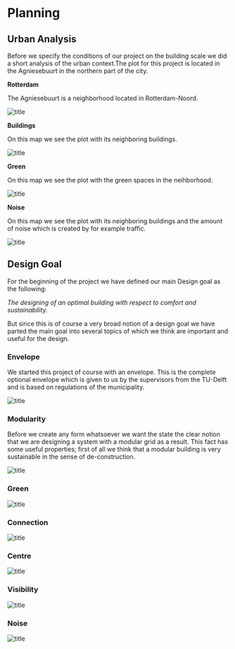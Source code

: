 # Planning


## Urban Analysis

Before we specify the conditions of our project on the building scale we did a short analysis of the urban context.The plot for this project is located in the Agniesebuurt in the northern part of the city. 

**Rotterdam**

The Agniesebuurt is a neighborhood located in Rotterdam-Noord. 

![title](../img/Rotterdam.png)

**Buildings**

On this map we see the plot with its neighboring buildings.

![title](../img/Buildings.png)

**Green**

On this map we see the plot with the green spaces in the neihborhood.

![title](../img/Green.png)

**Noise**

On this map we see the plot with its neighboring buildings and the amount of noise which is created by for example traffic.

![title](../img/Noise_new.png)


## Design Goal

For the beginning of the project we have defined our main Design goal as the following:


*The designing of an optimal building with respect to comfort and sustainability.*


But since this is of course a very broad notion of a design goal we have parted the main goal into several topics of which we think are important and useful for the design.  


### Envelope

We started this project of course with an envelope. This is the complete optional envelope which is given to us by the supervisors from the TU-Delft and is based on regulations of the municipality. 

![title](../img/Axo_envelope.png)

### Modularity

Before we create any form whatsoever we want the state the clear notion that we are designing a system with a modular grid as a result. This fact has some useful properties; first of all we think that a modular building is very sustainable in the sense of de-construction. 

![title](../img/Axo_modularity.png)

### Green

![title](../img/Axo_green.png)

### Connection

![title](../img/Axo_concept.png)

### Centre

![title](../img/Axo_hart.png)


### Visibility

![title](../img/Axo_visibility.png)

### Noise

![title](../img/Axo_Noise.png)